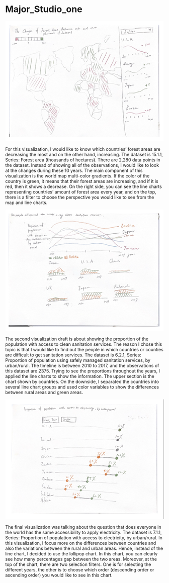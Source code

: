 # Major_Studio_one

![image](https://github.com/CloudLun/Major_Studio_one/blob/main/Sketch%20One.png)

For this visualization, I would like to know which countries’ forest areas are decreasing the most and on the other hand, increasing. The dataset is 15.1.1, Series: Forest area (thousands of hectares). There are 2,280 data points in the dataset. Instead of showing all of the observations, I would like to look at the changes during these 10 years. The main component of this visualization is the world map multi-color gradients. If the color of the country is green, it means that their forest areas are increasing, and if it is red, then it shows a decrease. On the right side, you can see the line charts representing countries’ amount of   forest area every year, and on the top, there is a filter to choose the perspective you would like to see from the map and line charts.


![image](https://github.com/CloudLun/Major_Studio_one/blob/main/Sketch%20Two.png)

The second visualization draft is about showing the proportion of the population with access to clean sanitation services. The reason I chose this topic is that I would like to find out the people in which countries or counties are difficult to get sanitation services. The dataset is 6.2.1, Series: Proportion of population using safely managed sanitation services, by urban/rural. The timeline is between 2010 to 2017, and the observations of this dataset are 2375. Trying to see the proportions throughout the years, I applied the line charts to show the information. The upper section is the chart shown by countries. On the downside, I separated the countries into several line chart groups and used color variables to show the differences between rural areas and green areas.


![image](https://github.com/CloudLun/Major_Studio_one/blob/main/Sketch%20Three.png)

The final visualization was talking about the question that does everyone in the world has the same accessibility to apply electricity. The dataset is 7.1.1, Series: Proportion of population with access to electricity, by urban/rural. In this visualization, I focus more on the differences between countries and also the variations between the rural and urban areas. Hence, instead of the line chart, I decided to use the lollipop chart. In this chart, you can clearly see how many percentages gap between the two areas. Moreover, at the top of the chart, there are two selection filters. One is for selecting the different years, the other is to choose which order (descending order or ascending order) you would like to see in this chart.
